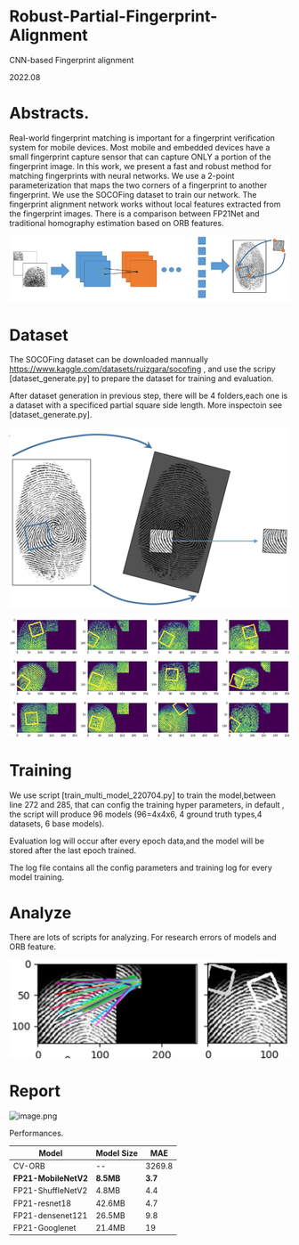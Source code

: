 # Robust-Partial-Fingerprint-Alignment

CNN-based Fingerprint alignment

2022.08

# Abstracts.

Real-world fingerprint matching is
important for a fingerprint verification system for mobile devices. Most mobile
and embedded devices have a small fingerprint capture sensor that can capture
ONLY a portion of the fingerprint image. In this work, we present a fast and
robust method for matching fingerprints with neural networks. We use a 2-point
parameterization that maps the two corners of a fingerprint to another
fingerprint. We use the SOCOFing dataset to train our network. The fingerprint
alignment network works without local features extracted from the fingerprint
images. There is a comparison between FP21Net and traditional homography
estimation based on ORB features.

![conv.png](assets/conv.png)

# Dataset

The SOCOFing dataset can be downloaded mannually https://www.kaggle.com/datasets/ruizgara/socofing , and use the scripy [dataset_generate.py] to prepare the dataset for training and evaluation.

After dataset generation in previous step, there will be 4 folders,each one is a dataset with a specificed partial square side length. More inspectoin see [dataset_generate.py].

![image.png](assets/pipe1)

![ds1.png](assets/ds1.png?t=1660644544386)

# Training

We use script [train_multi_model_220704.py] to train the model,between line 272 and 285, that can config the training hyper parameters, in default , the script will produce 96 models (96=4x4x6, 4 ground truth types,4 datasets, 6 base models).

Evaluation log will occur after every epoch data,and the model will be stored after the last epoch trained.

The log file contains all the config parameters and training log for every model training.

# Analyze

There are lots of scripts for analyzing. For research errors of models and ORB feature.

![image.png](assets/orb.png)

# Report

![image.png](assets/infer)

Performances.


| Model                | Model Size | MAE     |
| -------------------- | ---------- | ------- |
| CV-ORB               | --         | 3269.8  |
| **FP21-MobileNetV2** | **8.5MB**  | **3.7** |
| FP21-ShuffleNetV2    | 4.8MB      | 4.4     |
| FP21-resnet18        | 42.6MB     | 4.7     |
| FP21-densenet121     | 26.5MB     | 9.8     |
| FP21-Googlenet       | 21.4MB     | 19      |
